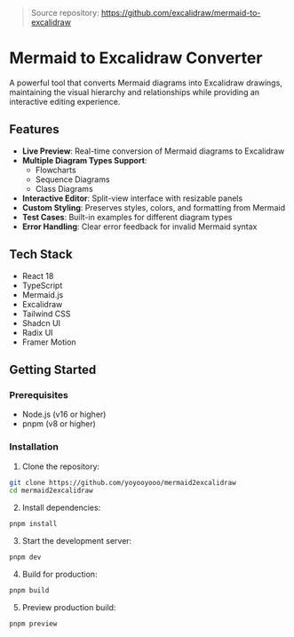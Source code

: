> Source repository: https://github.com/excalidraw/mermaid-to-excalidraw

# Mermaid to Excalidraw Converter

A powerful tool that converts Mermaid diagrams into Excalidraw drawings, maintaining the visual hierarchy and relationships while providing an interactive editing experience.

## Features

- **Live Preview**: Real-time conversion of Mermaid diagrams to Excalidraw
- **Multiple Diagram Types Support**:
  - Flowcharts
  - Sequence Diagrams
  - Class Diagrams
- **Interactive Editor**: Split-view interface with resizable panels
- **Custom Styling**: Preserves styles, colors, and formatting from Mermaid
- **Test Cases**: Built-in examples for different diagram types
- **Error Handling**: Clear error feedback for invalid Mermaid syntax

## Tech Stack

- React 18
- TypeScript
- Mermaid.js
- Excalidraw
- Tailwind CSS
- Shadcn UI
- Radix UI
- Framer Motion

## Getting Started

### Prerequisites

- Node.js (v16 or higher)
- pnpm (v8 or higher)

### Installation

1. Clone the repository:

```bash
git clone https://github.com/yoyooyooo/mermaid2excalidraw
cd mermaid2excalidraw
```

2. Install dependencies:

```bash
pnpm install
```

3. Start the development server:

```bash
pnpm dev
```

4. Build for production:

```bash
pnpm build
```

5. Preview production build:

```bash
pnpm preview
```
